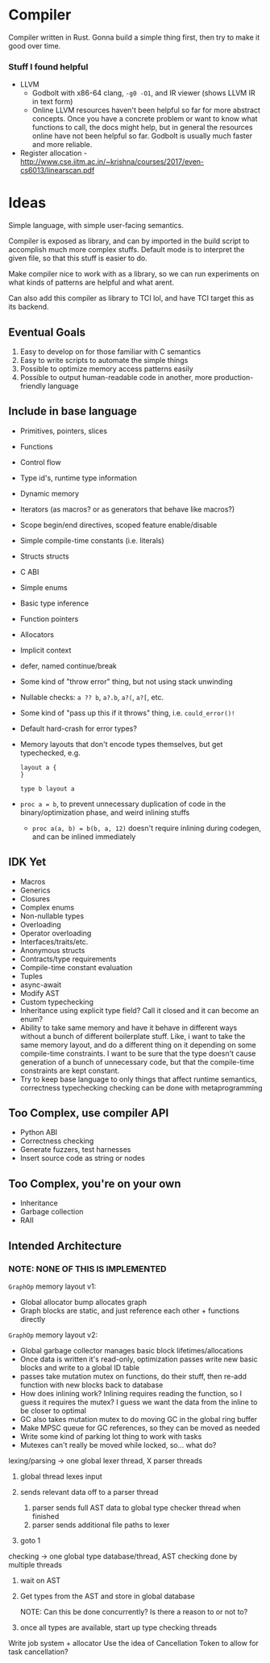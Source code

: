 # Compiler
Compiler written in Rust. Gonna build a simple thing first, then try to make it
good over time.

### Stuff I found helpful
- LLVM
  - Godbolt with x86-64 clang, `-g0 -O1`, and IR viewer (shows LLVM IR in text form)
  - Online LLVM resources haven't been helpful so far for more abstract concepts.
    Once you have a concrete problem or want to know what functions to call, the docs
    might help, but in general the resources online have not been helpful so far.
    Godbolt is usually much faster and more reliable.
- Register allocation -
  http://www.cse.iitm.ac.in/~krishna/courses/2017/even-cs6013/linearscan.pdf

# Ideas

Simple language, with simple user-facing semantics.

Compiler is exposed as library, and can by imported in the build script to
accomplish much more complex stuffs. Default mode is to interpret the given
file, so that this stuff is easier to do.

Make compiler nice to work with as a library, so we can run experiments on what
kinds of patterns are helpful and what arent.

Can also add this compiler as library to TCI lol, and have TCI target this as
its backend.

## Eventual Goals
1.  Easy to develop on for those familiar with C semantics
2.  Easy to write scripts to automate the simple things
3.  Possible to optimize memory access patterns easily
4.  Possible to output human-readable code in another, more
    production-friendly language

## Include in base language
- Primitives, pointers, slices
- Functions
- Control flow
- Type id's, runtime type information
- Dynamic memory
- Iterators (as macros? or as generators that behave like macros?)
- Scope begin/end directives, scoped feature enable/disable
- Simple compile-time constants (i.e. literals)
- Structs structs
- C ABI
- Simple enums
- Basic type inference
- Function pointers
- Allocators
- Implicit context
- defer, named continue/break
- Some kind of "throw error" thing, but not using stack unwinding
- Nullable checks: `a ?? b`, `a?.b`, `a?(`, `a?[`, etc.
- Some kind of "pass up this if it throws" thing, i.e. `could_error()!`
- Default hard-crash for error types?
- Memory layouts that don't encode types themselves, but get typechecked, e.g.

  ```
  layout a {
  }

  type b layout a
  ```

- `proc a = b`, to prevent unnecessary duplication of code in the binary/optimization
  phase, and weird inlining stuffs
  - `proc a(a, b) = b(b, a, 12)` doesn't require inlining during codegen, and
    can be inlined immediately

## IDK Yet
- Macros
- Generics
- Closures
- Complex enums
- Non-nullable types
- Overloading
- Operator overloading
- Interfaces/traits/etc.
- Anonymous structs
- Contracts/type requirements
- Compile-time constant evaluation
- Tuples
- async-await
- Modify AST
- Custom typechecking
- Inheritance using explicit type field? Call it closed and it can become an enum?
- Ability to take same memory and have it behave in different ways without a
  bunch of different boilerplate stuff. Like, i want to take the same memory
  layout, and do a different thing on it depending on some compile-time constraints.
  I want to be sure that the type doesn't cause generation of a bunch of unnecessary
  code, but that the compile-time constraints are kept constant.
- Try to keep base language to only things that affect runtime semantics,
  correctness typechecking checking can be done with metaprogramming

## Too Complex, use compiler API
- Python ABI
- Correctness checking
- Generate fuzzers, test harnesses
- Insert source code as string or nodes

## Too Complex, you're on your own
- Inheritance
- Garbage collection
- RAII

## Intended Architecture
### NOTE: NONE OF THIS IS IMPLEMENTED


`GraphOp` memory layout v1:
-   Global allocator bump allocates graph
-   Graph blocks are static, and just reference each other + functions directly

`GraphOp` memory layout v2:
-   Global garbage collector manages basic block lifetimes/allocations
-   Once data is written it's read-only, optimization passes write new basic blocks
    and write to a global ID table
-   passes take mutation mutex on functions, do their stuff, then re-add
    function with new blocks back to database
-   How does inlining work? Inlining requires reading the function, so I guess
    it requires the mutex? I guess we want the data from the inline to be closer
    to optimal
-   GC also takes mutation mutex to do moving GC in the global ring buffer
-   Make MPSC queue for GC references, so they can be moved as needed
-   Write some kind of parking lot thing to work with tasks
-   Mutexes can't really be moved while locked, so... what do?

lexing/parsing -> one global lexer thread, X parser threads

1.  global thread lexes input
2.  sends relevant data off to a parser thread
    1. parser sends full AST data to global type checker thread when finished
    2. parser sends additional file paths to lexer

3.  goto 1

checking -> one global type database/thread, AST checking done by multiple threads

1.  wait on AST
2.  Get types from the AST and store in global database

    NOTE: Can this be done concurrently? Is there a reason to or not to?

3.  once all types are available, start up type checking threads


Write job system + allocator
Use the idea of Cancellation Token to allow for task cancellation?

